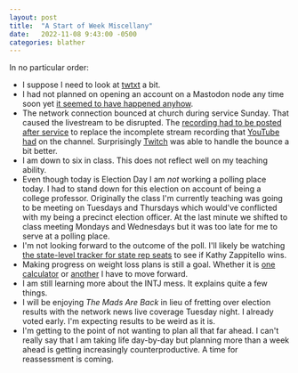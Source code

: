 ```yaml
---
layout: post
title:  "A Start of Week Miscellany"
date:   2022-11-08 9:43:00 -0500
categories: blather
---
```

In no particular order:

* I suppose I need to look at [twtxt](https://github.com/buckket/twtxt) a bit.
* I had not planned on opening an account on a Mastodon node any time soon yet [it seemed to have happened anyhow](https://mas.to/@smkellat).
* The network connection bounced at church during service Sunday.  That caused the livestream to be disrupted.  The [recording had to be posted after service](https://youtu.be/ygrygzUnsL8) to replace the incomplete stream recording that [YouTube had](https://www.youtube.com/channel/UCs1dDMVsjKcgeOynUXZkZww) on the channel.  Surprisingly [Twitch](https://www.twitch.tv/GenevaChurchOfChrist) was able to handle the bounce a bit better.
* I am down to six in class.  This does not reflect well on my teaching ability.
* Even though today is Election Day I am *not* working a polling place today.  I had to stand down for this election on account of being a college professor.  Originally the class I'm currently teaching was going to be meeting on Tuesdays and Thursdays which would've conflicted with my being a precinct election officer.  At the last minute we shifted to class meeting Mondays and Wednesdays but it was too late for me to serve at a polling place.
* I'm not looking forward to the outcome of the poll.  I'll likely be watching [the state-level tracker for state rep seats](https://liveresults.ohiosos.gov/) to see if Kathy Zappitello wins.
* Making progress on weight loss plans is still a goal.  Whether it is [one calculator](https://www.nasmbwpcalculator.com/) or [another](https://www.niddk.nih.gov/bwp) I have to move forward.
* I am still learning more about the INTJ mess.  It explains quite a few things.  
* I will be enjoying *The Mads Are Back* in lieu of fretting over election results with the network news live coverage Tuesday night.  I already voted early.  I'm expecting results to be weird as it is.
* I'm getting to the point of not wanting to plan all that far ahead.  I can't really say that I am taking life day-by-day but planning more than a week ahead is getting increasingly counterproductive.  A time for reassessment is coming.
